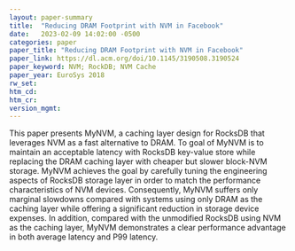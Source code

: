 ```yaml
---
layout: paper-summary
title:  "Reducing DRAM Footprint with NVM in Facebook"
date:   2023-02-09 14:02:00 -0500
categories: paper
paper_title: "Reducing DRAM Footprint with NVM in Facebook"
paper_link: https://dl.acm.org/doi/10.1145/3190508.3190524
paper_keyword: NVM; RockDB; NVM Cache
paper_year: EuroSys 2018
rw_set:
htm_cd:
htm_cr:
version_mgmt:
---
```


This paper presents MyNVM, a caching layer design for RocksDB that leverages NVM as a fast alternative to DRAM.
To goal of MyNVM is to maintain an acceptable latency with RocksDB key-value store while replacing the DRAM caching
layer with cheaper but slower block-NVM storage. MyNVM achieves the goal by carefully tuning the engineering 
aspects of RocksDB storage layer in order to match the performance characteristics of NVM devices. 
Consequently, MyNVM suffers only marginal slowdowns compared with systems using only DRAM as the caching layer
while offering a significant reduction in storage device expenses.
In addition, compared with the unmodified RocksDB using NVM as the caching layer, MyNVM demonstrates a clear 
performance advantage in both average latency and P99 latency.

